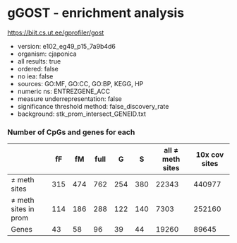
# gGOST - enrichment analysis

<https://biit.cs.ut.ee/gprofiler/gost>

- version: e102\_eg49\_p15_7a9b4d6
- organism: cjaponica
- all results: true 
- ordered: false
- no iea: false
- sources: GO:MF, GO:CC, GO:BP, KEGG, HP
- numeric ns: ENTREZGENE_ACC
- measure underrepresentation: false    
- significance threshold method: false_discovery_rate
- background: stk\_prom\_intersect_GENEID.txt





### Number of CpGs and genes for each 

|              |fF |fM |full|G  |S  |all ≠ meth sites|10x cov sites|
|--------------------|---|---|----|---|---|----------------|-------------|
|≠ meth sites        |315|474|762 |254|380|22343           |440977       |
|≠ meth sites in prom|114|186|288 |122|140|7303            |252160       |
|Genes               |43 |58 |96  |39 |44 |19260           |89645        |


